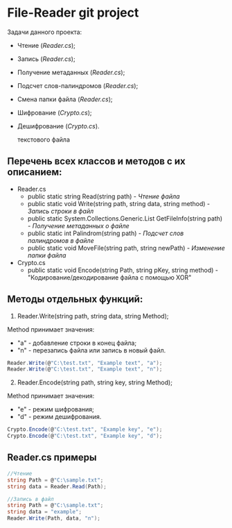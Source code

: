 # File-Reader git project

Задачи данного проекта:
  - Чтение (*Reader.cs*);
  - Запись (*Reader.cs*);
  - Получение метаданных (*Reader.cs*);
  - Подсчет слов-палиндромов (*Reader.cs*);
  - Смена папки файла (*Reader.cs*);
  - Шифрование (*Crypto.cs*);
  - Дешифрование (*Crypto.cs*).
  
	текстового файла

## Перечень всех классов и методов с их описанием:

- Reader.cs
  - public static string Read(string path) - *Чтение файла*
  - public static void  Write(string path, string data, string method) - *Запись строки в файл*
  - public static System.Collections.Generic.List<string> GetFileInfo(string path) - *Получение метаданных о файле*
  - public static int Palindrom(string path) - *Подсчет слов палиндромов в файле*
  - public static void MoveFile(string path, string newPath) - *Изменение папки файла*
- Crypto.cs
  -  public static void Encode(string Path, string pKey, string method) - "Кодирование/декодирование файла с помощью XOR"
	
## Методы отдельных функций:

1. Reader.Write(string path, string data, string Method);

Method принимает значения:
  - "a" - добавление строки в конец файла;
  - "n" - перезапись файла или запись в новый файл.
  
```csharp
Reader.Write(@"C:\test.txt", "Example text", "a");
Reader.Write(@"C:\test.txt", "Example text", "n");
```

2. Reader.Encode(string path, string key, string Method);

Method принимает значения:
  - "e" - режим шифрования;
  - "d" - режим дешифрования.
  
```csharp
Crypto.Encode(@"C:\test.txt", "Example key", "e");
Crypto.Encode(@"C:\test.txt", "Example key", "d");
```

## Reader.cs примеры

```csharp
//Чтение
string Path = @"C:\sample.txt";
string data = Reader.Read(Path);

//Запись в файл
string Path = @"C:\sample.txt";
string data = "example";
Reader.Write(Path, data, "n");
```
